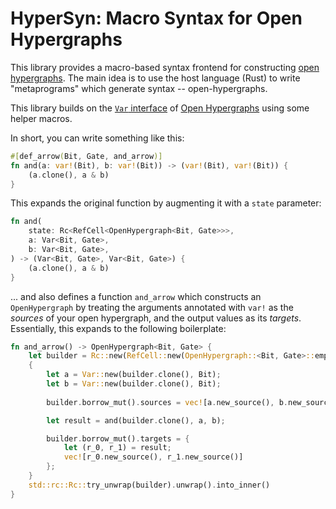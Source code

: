 # HyperSyn: Macro Syntax for Open Hypergraphs

This library provides a macro-based syntax frontend for constructing
[open hypergraphs](https://docs.rs/open-hypergraphs/latest/open_hypergraphs/).
The main idea is to use the host language (Rust) to write "metaprograms" which
generate syntax -- open-hypergraphs.

This library builds on the
[`Var` interface](https://docs.rs/open-hypergraphs/latest/open_hypergraphs/lax/var/index.html)
of [Open Hypergraphs](https://docs.rs/open-hypergraphs/latest/open_hypergraphs/)
using some helper macros.

In short, you can write something like this:

```rust
#[def_arrow(Bit, Gate, and_arrow)]
fn and(a: var!(Bit), b: var!(Bit)) -> (var!(Bit), var!(Bit)) {
    (a.clone(), a & b)
}
```

This expands the original function by augmenting it with a `state` parameter:

```rust
fn and(
    state: Rc<RefCell<OpenHypergraph<Bit, Gate>>>,
    a: Var<Bit, Gate>,
    b: Var<Bit, Gate>,
) -> (Var<Bit, Gate>, Var<Bit, Gate>) {
    (a.clone(), a & b)
}
```

... and also defines a function `and_arrow` which constructs an `OpenHypergraph` by treating the arguments annotated with `var!` as the *sources* of your open hypergraph, and the output values as its *targets*.
Essentially, this expands to the following boilerplate:

```rust
fn and_arrow() -> OpenHypergraph<Bit, Gate> {
    let builder = Rc::new(RefCell::new(OpenHypergraph::<Bit, Gate>::empty()));
    {
        let a = Var::new(builder.clone(), Bit);
        let b = Var::new(builder.clone(), Bit);
        
        builder.borrow_mut().sources = vec![a.new_source(), b.new_source()];

        let result = and(builder.clone(), a, b);

        builder.borrow_mut().targets = {
            let (r_0, r_1) = result;
            vec![r_0.new_source(), r_1.new_source()]
        };
    }
    std::rc::Rc::try_unwrap(builder).unwrap().into_inner()
}
```

